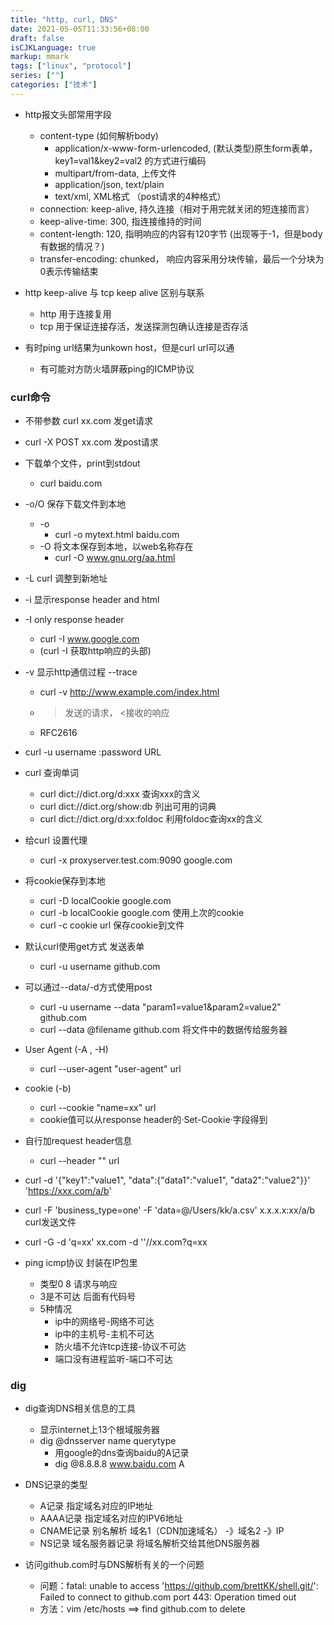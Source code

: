 ```yaml
---
title: "http, curl, DNS"
date: 2021-05-05T11:33:56+08:00
draft: false
isCJKLanguage: true
markup: mmark
tags: ["linux", "protocol"]
series: [""]
categories: ["技术"]
---
```


+ http报文头部常用字段
  + content-type (如何解析body)
    + application/x-www-form-urlencoded, (默认类型)原生form表单， key1=val1&key2=val2 的方式进行编码
    + multipart/from-data, 上传文件
    + application/json, text/plain
    + text/xml, XML格式 （post请求的4种格式）
  + connection: keep-alive, 持久连接（相对于用完就关闭的短连接而言）
  + keep-alive-time: 300, 指连接维持的时间
  + content-length: 120, 指明响应的内容有120字节 (出现等于-1，但是body有数据的情况？)
  + transfer-encoding: chunked， 响应内容采用分块传输，最后一个分块为0表示传输结束


+ http keep-alive 与 tcp keep alive 区别与联系
  + http 用于连接复用
  + tcp 用于保证连接存活，发送探测包确认连接是否存活

+ 有时ping url结果为unkown host，但是curl url可以通
  + 有可能对方防火墙屏蔽ping的ICMP协议

### curl命令

+ 不带参数 curl  xx.com 发get请求
+ curl -X POST xx.com 发post请求
+ 下载单个文件，print到stdout
	+ curl baidu.com
+ -o/O 保存下载文件到本地
	+ -o
		+ curl -o mytext.html baidu.com
	+ -O 将文本保存到本地，以web名称存在
		+ curl -O www.gnu.org/aa.html
+ -L curl 调整到新地址
+ -i 显示response header and html
+ -I only response header
  +  curl -I www.google.com
  + (curl -I 获取http响应的头部)
+ -v 显示http通信过程 --trace
  + curl -v http://www.example.com/index.html
  + > 发送的请求， <接收的响应
  + RFC2616

+ curl -u username :password URL
+ curl 查询单词
	+ curl dict://dict.org/d:xxx 查询xxx的含义
	+ curl dict://dict.org/show:db 列出可用的词典
	+ curl dict://dict.org/d:xx:foldoc 利用foldoc查询xx的含义
+ 给curl 设置代理
	+ curl -x proxyserver.test.com:9090 google.com
+ 将cookie保存到本地
	+ curl -D localCookie google.com
	+ curl -b localCookie google.com 使用上次的cookie
	+ curl -c cookie url 保存cookie到文件
+ 默认curl使用get方式 发送表单
	+ curl -u username github.com
+ 可以通过--data/-d方式使用post
	+ curl -u username --data "param1=value1&param2=value2" github.com
	+ curl --data @filename github.com 将文件中的数据传给服务器
+ User Agent (-A , -H)
	+ curl --user-agent "user-agent" url
+ cookie (-b)
	+ curl --cookie "name=xx" url
	+ cookie值可以从response header的·Set-Cookie·字段得到
+ 自行加request header信息
	+ curl --header "" url
+ curl -d '{"key1":"value1", "data":{"data1":"value1", "data2":"value2"}}' 'https://xxx.com/a/b'
+ curl -F 'business_type=one' -F 'data=@/Users/kk/a.csv'  x.x.x.x:xx/a/b curl发送文件
+ curl -G -d 'q=xx' xx.com -d ''//xx.com?q=xx

+ ping icmp协议 封装在IP包里
	+ 类型0 8 请求与响应
	+ 3是不可达 后面有代码号 
  	+ 5种情况 
    	+  ip中的网络号-网络不可达 
    	+  ip中的主机号-主机不可达 
    	+  防火墙不允许tcp连接-协议不可达
    	+  端口没有进程监听-端口不可达

### dig 

+ dig查询DNS相关信息的工具
  + 显示internet上13个根域服务器
  + dig @dnsserver name querytype
    + 用google的dns查询baidu的A记录
    + dig @8.8.8.8 www.baidu.com A
+ DNS记录的类型
  + A记录       指定域名对应的IP地址
  + AAAA记录    指定域名对应的IPV6地址
  + CNAME记录   别名解析 域名1（CDN加速域名） -》域名2 -》IP
  + NS记录      域名服务器记录  将域名解析交给其他DNS服务器


+ 访问github.com时与DNS解析有关的一个问题
  + 问题：fatal: unable to access 'https://github.com/brettKK/shell.git/': Failed to connect to github.com port 443: Operation timed out
  + 方法：vim /etc/hosts ==> find github.com to delete